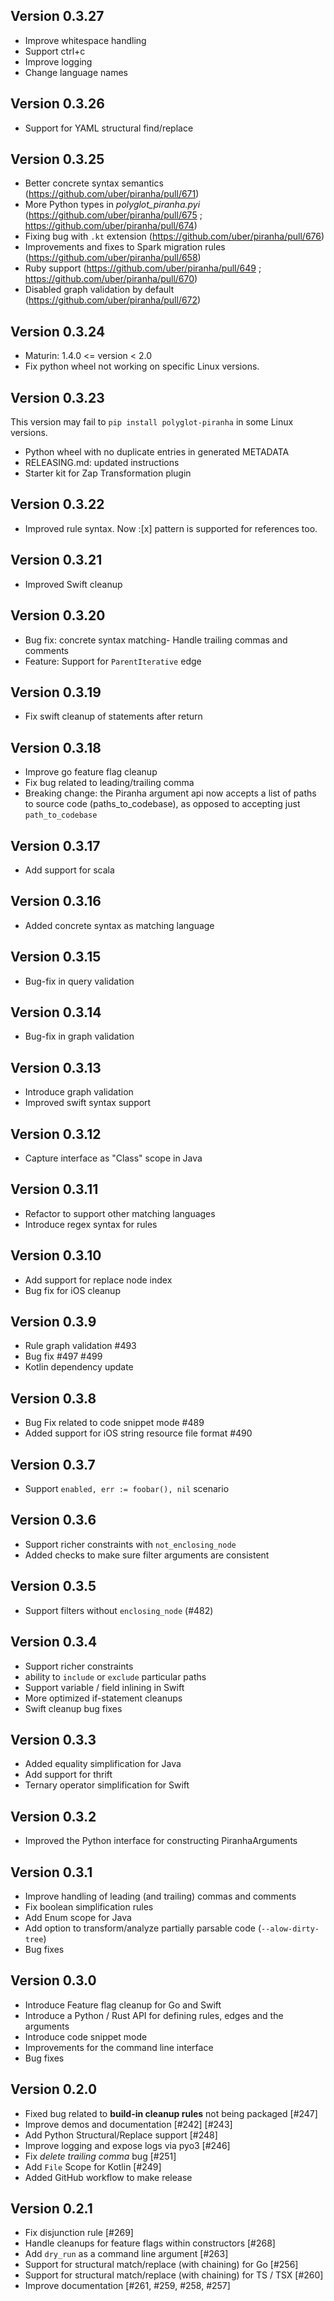 Version 0.3.27
-------------

* Improve whitespace handling
* Support ctrl+c
* Improve logging
* Change language names

Version 0.3.26
-------------

* Support for YAML structural find/replace

Version 0.3.25
-------------

* Better concrete syntax semantics (https://github.com/uber/piranha/pull/671)
* More Python types in _polyglot_piranha.pyi_ (https://github.com/uber/piranha/pull/675 ; https://github.com/uber/piranha/pull/674)
* Fixing bug with `.kt` extension (https://github.com/uber/piranha/pull/676)
* Improvements and fixes to Spark migration rules (https://github.com/uber/piranha/pull/658)
* Ruby support (https://github.com/uber/piranha/pull/649 ; https://github.com/uber/piranha/pull/670)
* Disabled graph validation by default (https://github.com/uber/piranha/pull/672)

Version 0.3.24
-------------

* Maturin: 1.4.0 <= version < 2.0
* Fix python wheel not working on specific Linux versions.

Version 0.3.23
-------------
This version may fail to `pip install polyglot-piranha` in some Linux versions.

* Python wheel with no duplicate entries in generated METADATA
* RELEASING.md: updated instructions
* Starter kit for Zap Transformation plugin

Version 0.3.22
-------------
* Improved rule syntax. Now :[x] pattern is supported for references too.

Version 0.3.21
-------------
* Improved Swift cleanup

Version 0.3.20
-------------
* Bug fix: concrete syntax matching- Handle trailing commas and comments
* Feature: Support for `ParentIterative` edge

Version 0.3.19
-------------
* Fix swift cleanup of statements after return

Version 0.3.18
-------------
* Improve go feature flag cleanup
* Fix bug related to leading/trailing comma
* Breaking change: the Piranha argument api now accepts a list of paths to source code (paths_to_codebase), as opposed to accepting just `path_to_codebase`

Version 0.3.17
-------------
* Add support for scala

Version 0.3.16
-------------
* Added concrete syntax as matching language

Version 0.3.15
-------------
* Bug-fix in query validation

Version 0.3.14
-------------
* Bug-fix in graph validation

Version 0.3.13
-------------
* Introduce graph validation
* Improved swift syntax support

Version 0.3.12
-------------
* Capture interface as "Class" scope in Java

Version 0.3.11
-------------
* Refactor to support other matching languages
* Introduce regex syntax for rules

Version 0.3.10
-------------
* Add support for replace node index
* Bug fix for iOS cleanup

Version 0.3.9
-------------
* Rule graph validation #493
* Bug fix #497 #499
* Kotlin dependency update

Version 0.3.8
-------------
* Bug Fix related to code snippet mode #489
* Added support for iOS string resource file format #490

Version 0.3.7
-------------
* Support `enabled, err := foobar(), nil` scenario

Version 0.3.6
-------------
* Support richer constraints with `not_enclosing_node`
* Added checks to make sure filter arguments are consistent

Version 0.3.5
-------------
* Support filters without `enclosing_node` (#482)

Version 0.3.4
-------------
* Support richer constraints
* ability to `include` or `exclude` particular paths
* Support variable / field inlining in Swift
* More optimized if-statement cleanups
* Swift cleanup bug fixes

Version 0.3.3
-------------
* Added equality simplification for Java
* Add support for thrift
* Ternary operator simplification for Swift

Version 0.3.2
-------------
* Improved the Python interface for constructing PiranhaArguments

Version 0.3.1
-------------
* Improve handling of leading (and trailing) commas and comments
* Fix boolean simplification rules
* Add Enum scope for Java
* Add option to transform/analyze partially parsable code (`--alow-dirty-tree`)
* Bug fixes

Version 0.3.0
-------------
* Introduce Feature flag cleanup for Go and Swift
* Introduce a Python / Rust API for defining rules, edges and the arguments
* Introduce code snippet mode
* Improvements for the command line interface
* Bug fixes

Version 0.2.0
-------------
* Fixed bug related to __build-in cleanup rules__ not being packaged [#247]
* Improve demos and documentation [#242] [#243]
* Add Python Structural/Replace support [#248]
* Improve logging and expose logs via pyo3 [#246]
* Fix *delete trailing comma* bug [#251]
* Add `File` Scope for Kotlin [#249]
* Added GitHub workflow to make release

Version 0.2.1
-------------
* Fix disjunction rule [#269]
* Handle cleanups for feature flags within constructors [#268]
* Add `dry_run` as a command line argument [#263]
* Support for structural match/replace (with chaining) for Go [#256]
* Support for structural match/replace (with chaining) for TS / TSX [#260]
* Improve documentation [#261, #259, #258, #257]
